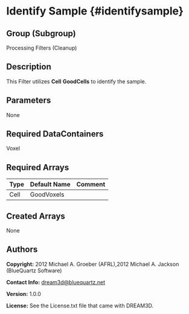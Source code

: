 Identify Sample {#identifysample}
======

## Group (Subgroup) ##
Processing Filters (Cleanup)

## Description ##
This Filter utilizes __Cell__ __Good**Cells**__ to identify the sample.


## Parameters ##
None

## Required DataContainers ##
Voxel

## Required Arrays ##
| Type | Default Name | Comment |
|------|--------------|---------|
| Cell | GoodVoxels |  |


## Created Arrays ##
None

## Authors ##


**Copyright:** 2012 Michael A. Groeber (AFRL),2012 Michael A. Jackson (BlueQuartz Software)

**Contact Info:** dream3d@bluequartz.net

**Version:** 1.0.0

**License:**  See the License.txt file that came with DREAM3D.



